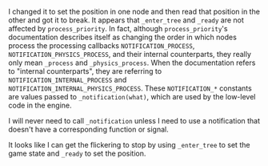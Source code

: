 I changed it to set the position in one node and then read that position in the other and got it to break. It appears that `_enter_tree` and `_ready` are not affected by `process_priority`. In fact, although `process_priority`'s documentation describes itself as changing the order in which nodes process the processing callbacks `NOTIFICATION_PROCESS`, `NOTIFICATION_PHYSICS_PROCESS`, and their internal counterparts, they really only mean `_process` and `_physics_process`. When the documentation refers to "internal counterparts", they are referring to `NOTIFICATION_INTERNAL_PROCESS` and `NOTIFICATION_INTERNAL_PHYSICS_PROCESS`. These `NOTIFICATION_*` constants are values passed to `_notification(what)`, which are used by the low-level code in the engine.

I will never need to call `_notification` unless I need to use a notification that doesn't have a corresponding function or signal.

It looks like I can get the flickering to stop by using `_enter_tree` to set the game state and `_ready` to set the position.

